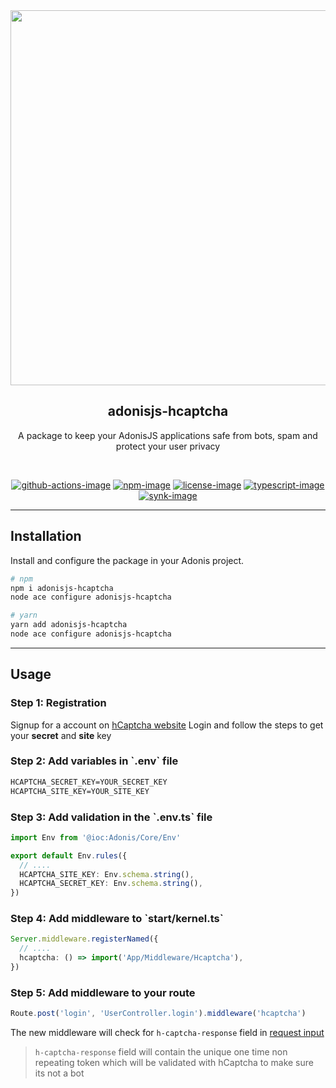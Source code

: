 <div align="center">
  <img src="https://res.cloudinary.com/adonisjs/image/upload/q_100/v1558612869/adonis-readme_zscycu.jpg" width="600px">
</div>

<div align="center">
  <h2>adonisjs-hcaptcha</h2>
  <p>
    A package to keep your AdonisJS applications safe from bots, spam and protect your user privacy
  </p>
</div>

<br/>

<div align="center">

[![github-actions-image]][github-actions-url] [![npm-image]][npm-url] [![license-image]][license-url] [![typescript-image]][typescript-url] [![synk-image]][synk-url]

 </div>

<hr/>

<h2> Installation </h2>
Install and configure the package in your Adonis project.

```bash
# npm
npm i adonisjs-hcaptcha
node ace configure adonisjs-hcaptcha

# yarn
yarn add adonisjs-hcaptcha
node ace configure adonisjs-hcaptcha
```

<hr/>

<h2> Usage </h2>

<h3> Step 1: Registration </h3>

Signup for a account on [hCaptcha website](https://www.hcaptcha.com/signup-interstitial) 
Login and follow the steps to get your <b>secret</b> and <b>site</b> key

<h3> Step 2: Add variables in `.env` file </h3>

```txt
HCAPTCHA_SECRET_KEY=YOUR_SECRET_KEY 
HCAPTCHA_SITE_KEY=YOUR_SITE_KEY
```

<h3> Step 3: Add validation in the `.env.ts` file </h3>

```ts
import Env from '@ioc:Adonis/Core/Env'

export default Env.rules({
  // ....
  HCAPTCHA_SITE_KEY: Env.schema.string(),
  HCAPTCHA_SECRET_KEY: Env.schema.string(),
})
```

<h3> Step 4: Add middleware to `start/kernel.ts` </h3>

```ts
Server.middleware.registerNamed({
  // ....
  hcaptcha: () => import('App/Middleware/Hcaptcha'),
})
```

<h3> Step 5: Add middleware to your route </h3>

```ts
Route.post('login', 'UserController.login').middleware('hcaptcha')
```

The new middleware will check for `h-captcha-response` field in [request input](https://docs.adonisjs.com/guides/request#requestinput)

> `h-captcha-response` field will contain the unique one time non repeating token which will be validated with hCaptcha to make sure its not a bot

[github-actions-image]: https://img.shields.io/github/workflow/status/NerdyLuffy/adonisjs-hcaptcha/test?style=for-the-badge
[github-actions-url]: https://github.com/NerdyLuffy/adonisjs-hcaptcha/actions/workflows/test.yml "github-actions"

[npm-image]: https://img.shields.io/npm/v/adonisjs-hcaptcha.svg?style=for-the-badge&logo=npm
[npm-url]: https://npmjs.org/package/adonisjs-hcaptcha "npm"

[license-image]: https://img.shields.io/npm/l/adonisjs-hcaptcha?color=blueviolet&style=for-the-badge
[license-url]: LICENSE.md "license"

[typescript-image]: https://img.shields.io/badge/Typescript-294E80.svg?style=for-the-badge&logo=typescript
[typescript-url]:  "typescript"

[synk-image]: https://img.shields.io/snyk/vulnerabilities/github/NerdyLuffy/adonisjs-hcaptcha?style=for-the-badge
[synk-url]: https://snyk.io/test/github/NerdyLuffy/adonisjs-hcaptcha?targetFile=package.json "synk"

